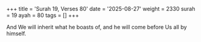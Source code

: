 +++
title = 'Surah 19, Verses 80'
date = '2025-08-27'
weight = 2330
surah = 19
ayah = 80
tags = []
+++

And We will inherit what he boasts of, and he will come before Us all by himself.
